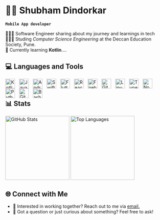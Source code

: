 # 🏄‍♂️ Shubham Dindorkar

**`Mobile App developer`**

👩🏻‍💻 Software Engineer sharing about my journey and learnings in tech<br/>
👩🏻‍🎓 Studing *Computer Science Engineering* at the Deccan Education Society, Pune. <br/>
💭 Currently learning **Kotlin**.... <br/>
   

## 💻 Languages and Tools

<img align="left" alt="Kotlin" width="30px" style="padding-right:10px;" src="https://cdn.jsdelivr.net/gh/devicons/devicon/icons/kotlin/kotlin-original.svg" />
<img align="left" alt="Java" width="30px" style="padding-right:10px;" src="https://cdn.jsdelivr.net/gh/devicons/devicon/icons/java/java-original.svg" />
<img align="left" alt="Android" width="30px" style="padding-right:10px;" src="https://cdn.jsdelivr.net/gh/devicons/devicon/icons/android/android-original.svg" />
<img align="left" alt="Swift" width="30px" style="padding-right:10px;" src="https://cdn.jsdelivr.net/gh/devicons/devicon/icons/swift/swift-original.svg" />
<img align="left" alt="Flutter" width="30px" style="padding-right:10px;" src="https://cdn.jsdelivr.net/gh/devicons/devicon/icons/flutter/flutter-original.svg" />
<img align="left" alt="React Native" width="30px" style="padding-right:10px;" src="https://cdn.jsdelivr.net/gh/devicons/devicon/icons/react/react-original.svg" />
<img align="left" alt="Firebase" width="30px" style="padding-right:10px;" src="https://cdn.jsdelivr.net/gh/devicons/devicon/icons/firebase/firebase-plain.svg" />
<img align="left" alt="Git" width="30px" style="padding-right:10px;" src="https://cdn.jsdelivr.net/gh/devicons/devicon/icons/git/git-original.svg" />
<img align="left" alt="Linux" width="30px" style="padding-right:10px;" src="https://cdn.jsdelivr.net/gh/devicons/devicon/icons/linux/linux-original.svg" />
<img align="left" alt="TypeScript" width="30px" style="padding-right:10px;" src="https://cdn.jsdelivr.net/gh/devicons/devicon/icons/typescript/typescript-plain.svg" />
<img align="left" alt="NodeJS" width="30px" style="padding-right:10px;" src="https://cdn.jsdelivr.net/gh/devicons/devicon/icons/nodejs/nodejs-original.svg" />
<img align="left" alt="Python" width="30px" style="padding-right:10px;" src="https://cdn.jsdelivr.net/gh/devicons/devicon/icons/python/python-plain.svg" />
<img align="left" alt="GitHub" width="30px" style="padding-right:10px;" src="https://cdn.jsdelivr.net/gh/devicons/devicon/icons/github/github-original.svg" />
<img align="left" alt="Bash" width="30px" style="padding-right:10px;" src="https://cdn.jsdelivr.net/gh/devicons/devicon/icons/bash/bash-original.svg" />


<br />
<br />

## 📊 Stats

<p align="left">
  <img src="https://github-readme-stats.vercel.app/api?username=shubhamdindorkar&show_icons=true&theme=gotham" alt="GitHub Stats"height="200" />
  <a href="https://github.com/shubhamdindorkar/github-readme-stats">
    <img src="https://github-readme-stats.vercel.app/api/top-langs?username=shubhamdindorkar&show_icons=true&theme=gotham" alt="Top Languages"height="200" />
  </a>
</p>



## 🌐 Connect with Me

- 💼 Interested in working together? Reach out to me via <a href="shubhamdindorkar1@gmail.com">email.</a>
- 💬 Got a question or just curious about something? Feel free to ask!



#

